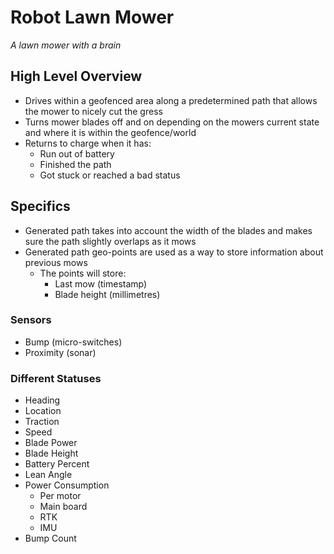 # Robot Lawn Mower

_A lawn mower with a brain_

## High Level Overview
- Drives within a geofenced area along a predetermined path that allows the mower to nicely cut the gress
- Turns mower blades off and on depending on the mowers current state and where it is within the geofence/world
- Returns to charge when it has:
    - Run out of battery
    - Finished the path
    - Got stuck or reached a bad status

## Specifics
- Generated path takes into account the width of the blades and makes sure the path slightly overlaps as it mows
- Generated path geo-points are used as a way to store information about previous mows
    - The points will store:
        - Last mow (timestamp)
        - Blade height (millimetres)

### Sensors
- Bump (micro-switches)
- Proximity (sonar)

### Different Statuses
- Heading
- Location
- Traction
- Speed
- Blade Power
- Blade Height
- Battery Percent
- Lean Angle
- Power Consumption
    - Per motor
    - Main board
    - RTK
    - IMU
- Bump Count